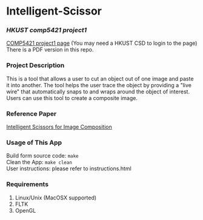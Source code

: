 # Intelligent-Scissor
### *HKUST comp5421 project1*   
[COMP5421 project1 page](https://course.cs.ust.hk/comp5421/Password_Only/projects/iscissor/index.htm) (You may need a HKUST CSD to login to the page)  
There is a PDF version in this repo.  
### Project Description
This is a tool that allows a user to cut an object out of one image and paste it into another.  The tool helps the user trace the object by providing a "live wire" that automatically snaps to and wraps around the object of interest.  Users can use this tool to create a composite image.
### Reference Paper
[Intelligent Scissors for Image Composition](http://dl.acm.org/citation.cfm?id=218442)
### Usage of This App
Build form source code: `make`  
Clean the App: `make clean`  
User instructions: please refer to instructions.html  
### Requirements
1. Linux/Unix (MacOSX supported) 
2. FLTK  
3. OpenGL
